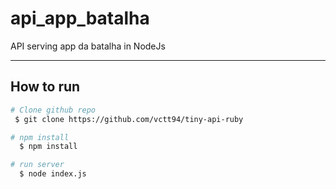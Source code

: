 # api_app_batalha

API serving app da batalha in NodeJs

-------------------------------------------------------------------------------------------------------------------------------------------------------------------------------

## How to run

```bash
# Clone github repo
 $ git clone https://github.com/vctt94/tiny-api-ruby

# npm install
  $ npm install

# run server
  $ node index.js  

```